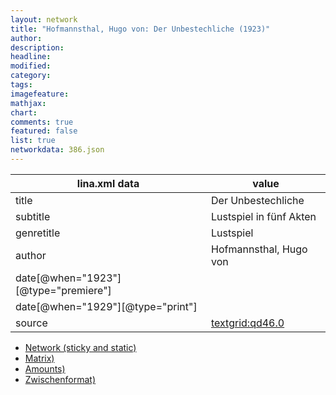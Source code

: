 ```yaml
---
layout: network
title: "Hofmannsthal, Hugo von: Der Unbestechliche (1923)"
author:
description:
headline:
modified:
category:
tags:
imagefeature: 
mathjax: 
chart: 
comments: true
featured: false
list: true
networkdata: 386.json
---
```

lina.xml data  | value
------------- | -------------
title|Der Unbestechliche
subtitle|Lustspiel in fünf Akten
genretitle|Lustspiel
author|Hofmannsthal, Hugo von
date[@when="1923"][@type="premiere"]|
date[@when="1929"][@type="print"]|
source|[textgrid:qd46.0](https://textgridlab.org/1.0/tgcrud-public/rest/textgrid:qd46.0/data)



* [Network (sticky and static)](/linas/network386)
* [Matrix)](/linas/matrix386)
* [Amounts)](/linas/amount386)
* [Zwischenformat)](/linas/lina386 )
